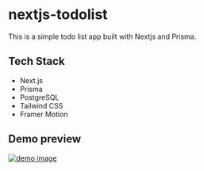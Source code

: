# nextjs-todolist

This is a simple todo list app built with Nextjs and Prisma.

## Tech Stack

- Next.js
- Prisma
- PostgreSQL
- Tailwind CSS
- Framer Motion

## Demo preview

[![demo image](https://i.ytimg.com/vi/71oVssjzlpU/hqdefault.jpg?s…RhlIGUoZTAP&rs=AOn4CLB3zB8udzNYZ52M1F1OZBzVhGJJ0w)](https://youtu.be/71oVssjzlpU)
